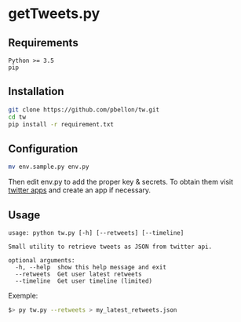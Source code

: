 # getTweets.py
## Requirements
```
Python >= 3.5
pip
```

## Installation
```sh
git clone https://github.com/pbellon/tw.git
cd tw
pip install -r requirement.txt
```

## Configuration
```sh
mv env.sample.py env.py
```
Then edit env.py to add the proper key & secrets. To obtain them visit [twitter apps][apps] and create an app if necessary.

[apps]: https://apps.twitter.com/

## Usage
```
usage: python tw.py [-h] [--retweets] [--timeline]

Small utility to retrieve tweets as JSON from twitter api.

optional arguments:
  -h, --help  show this help message and exit
  --retweets  Get user latest retweets
  --timeline  Get user timeline (limited)
```

Exemple:
```sh
$> py tw.py --retweets > my_latest_retweets.json
```
